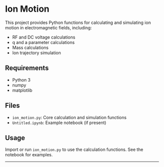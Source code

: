 # Ion Motion

This project provides Python functions for calculating and simulating ion motion in electromagnetic fields, including:
- RF and DC voltage calculations
- q and a parameter calculations
- Mass calculations
- Ion trajectory simulation

## Requirements
- Python 3
- numpy
- matplotlib

## Files
- `ion_motion.py`: Core calculation and simulation functions
- `Untitled.ipynb`: Example notebook (if present)

## Usage
Import or run `ion_motion.py` to use the calculation functions. See the notebook for examples.

---
